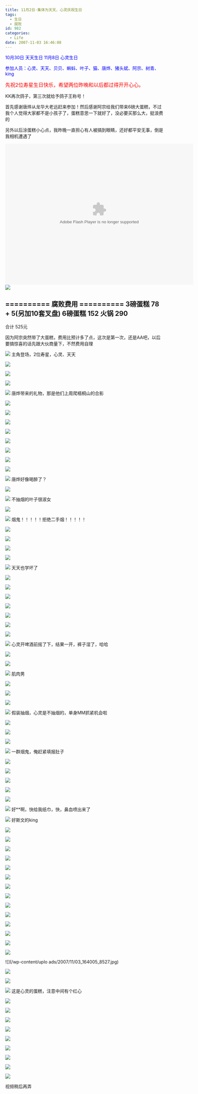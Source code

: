 ```yaml
---
title: 11月2日·集体为天天、心灵庆祝生日
tags:
  - 生日
  - 腐败
id: 982
categories:
  - Life
date: 2007-11-03 16:46:08
---
```


<font color="blue">10月30日 天天生日 
11月8日  心灵生日</font> 

<font color="blue">参加人员：心灵、天天、贝贝、蝌蚪、叶子、猫、唐烨、猪头斌、阿宗、树青、king</font> 

<font size="3"><font color="red">先祝2位寿星生日快乐，希望两位昨晚和以后都过得开开心心。</font></font> 

KK再次鸽子，第三次就给予鸽子王称号！ 

首先感谢唐烨从龙华大老远赶来参加！然后感谢阿宗给我们带来6磅大蛋糕，不过我个人觉得大家都不是小孩子了，蛋糕意思一下就好了，没必要买那么大，挺浪费的 

另外以后涂蛋糕小心点，我昨晚一直担心有人被搞到眼睛，还好都平安无事，倒是我相机遭遇了 

<object classid="clsid:D27CDB6E-AE6D-11cf-96B8-444553540000" codebase="http://download.macromedia.com/pub/shockwave/cabs/flash/swflash.cab#version=6,0,29,0" width="600" height="450"><param name="movie" value="http://www.56.com/n_v157_/c27_/24_/3_/ruller66_/zhajm_119427058871_/1087000_/0_/22242007.swf"><param name="quality" value="high"><param name="play" value="true"><embed src="http://www.56.com/n_v157_/c27_/24_/3_/ruller66_/zhajm_119427058871_/1087000_/0_/22242007.swf" quality="high" pluginspage="http://www.macromedia.com/go/getflashplayer" type="application/x-shockwave-flash" width="600" height="450" play="true"></embed></object>
![](/images/2008/01/02_yct004_9284.gif)

========== 腐败费用 ========== 
3磅蛋糕 78 + 5(另加10套叉盘) 
6磅蛋糕 152 
火锅    290 
-------------- 
合计    525元 

因为阿宗突然带了大蛋糕，费用比预计多了点，这次是第一次，还是AA吧，以后要搞惊喜的话先跟大伙商量下，不然费用自理 

![](/images/2007/11/03_153738_8464.jpg) 
主角登场，2位寿星，心灵、天天 

![](/images/2007/11/03_154915_8465.jpg) 

![](/images/2007/11/03_155228_8466.jpg) 

![](/images/2007/11/03_155630_8467.jpg) 

![](/images/2007/11/03_155705_8468.jpg) 
唐烨带来的礼物，那是他们上周爬梧桐山的合影 

![](/images/2007/11/03_155901_8469.jpg) 

![](/images/2007/11/03_155916_8470.jpg) 

![](/images/2007/11/03_160045_8471.jpg) 

![](/images/2007/11/03_160100_8472.jpg) 

![](/images/2007/11/03_160143_8473.jpg) 

![](/images/2007/11/03_160250_8474.jpg) 

![](/images/2007/11/03_160319_8475.jpg) 

![](/images/2007/11/03_160335_8476.jpg) 

![](/images/2007/11/03_160429_8477.jpg) 
唐烨好像喝醉了？ 

![](/images/2007/11/03_160446_8478.jpg) 

![](/images/2007/11/03_160503_8479.jpg) 
不抽烟的叶子很淑女 

![](/images/2007/11/03_160521_8480.jpg) 

![](/images/2007/11/03_160544_8481.jpg) 
烟鬼！！！！！拒绝二手烟！！！！！ 

![](/images/2007/11/03_160631_8482.jpg) 

![](/images/2007/11/03_160647_8483.jpg) 

![](/images/2007/11/03_160807_8484.jpg) 

![](/images/2007/11/03_160832_8485.jpg) 

![](/images/2007/11/03_160911_8486.jpg) 
天天也学坏了 

![](/images/2007/11/03_160944_8487.jpg) 

![](/images/2007/11/03_161004_8488.jpg) 

![](/images/2007/11/03_161022_8489.jpg) 

![](/images/2007/11/03_161043_8490.jpg) 

![](/images/2007/11/03_161355_8491.jpg) 

![](/images/2007/11/03_161418_8492.jpg) 

![](/images/2007/11/03_161434_8493.jpg) 

![](/images/2007/11/03_161453_8494.jpg) 
心灵开啤酒前摇了下，结果一开，裤子湿了，哈哈 

![](/images/2007/11/03_161532_8495.jpg) 

![](/images/2007/11/03_161556_8496.jpg) 

![](/images/2007/11/03_161739_8497.jpg) 
肌肉男 

![](/images/2007/11/03_161802_8498.jpg) 

![](/images/2007/11/03_161829_8499.jpg) 

![](/images/2007/11/03_161845_8500.jpg) 

![](/images/2007/11/03_161902_8501.jpg) 
假装抽烟，心灵是不抽烟的，单身MM抓紧机会啦 

![](/images/2007/11/03_161946_8502.jpg) 

![](/images/2007/11/03_162029_8503.jpg) 

![](/images/2007/11/03_162058_8504.jpg) 

![](/images/2007/11/03_162157_8505.jpg) 
一群烟鬼，俺赶紧填报肚子 

![](/images/2007/11/03_162245_8506.jpg) 

![](/images/2007/11/03_162303_8507.jpg) 

![](/images/2007/11/03_162323_8508.jpg) 

![](/images/2007/11/03_162423_8509.jpg) 

![](/images/2007/11/03_162455_8510.jpg) 

![](/images/2007/11/03_162545_8511.jpg) 
好**啊，快给我纸巾，快，鼻血喷出来了 

![](/images/2007/11/03_162800_8512.jpg) 
好斯文的king 

![](/images/2007/11/03_162828_8513.jpg) 

![](/images/2007/11/03_163013_8514.jpg) 

![](/images/2007/11/03_163058_8515.jpg) 

![](/images/2007/11/03_163325_8516.jpg) 

![](/images/2007/11/03_163347_8517.jpg) 

![](/images/2007/11/03_163409_8518.jpg) 

![](/images/2007/11/03_163437_8519.jpg) 

![](/images/2007/11/03_163604_8520.jpg) 

![](/images/2007/11/03_163621_8521.jpg) 

![](/images/2007/11/03_163646_8522.jpg) 

![](/images/2007/11/03_163708_8523.jpg) 

![](/images/2007/11/03_163752_8524.jpg) 

![](/images/2007/11/03_163815_8525.jpg) 

![](/images/2007/11/03_163839_8526.jpg) 

![](/wp-content/uplo
ads/2007/11/03_164005_8527.jpg) 

![](/images/2007/11/03_164022_8528.jpg) 

![](/images/2007/11/03_164045_8529.jpg) 

![](/images/2007/11/03_164115_8530.jpg) 
这是心灵的蛋糕，注意中间有个红心 

![](/images/2007/11/03_164140_8531.jpg) 

![](/images/2007/11/03_164159_8532.jpg) 

![](/images/2007/11/03_164218_8533.jpg) 

![](/images/2007/11/03_164236_8534.jpg) 

![](/images/2007/11/03_164257_8535.jpg) 

![](/images/2007/11/03_164317_8536.jpg) 

![](/images/2007/11/03_164348_8537.jpg) 

![](/images/2007/11/03_164412_8538.jpg) 

![](/images/2007/11/03_164435_8539.jpg) 

视频稍后再弄